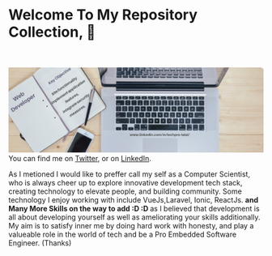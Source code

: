 # Welcome To My Repository Collection, 👋<br><br>
![Talal Jamil](https://raw.githubusercontent.com/TalalRana/TalalRana/main/Web.png)
<br>
You can find me on [Twitter][1], or on [LinkedIn][2].

[1]: https://twitter.com/TalalJamilCh
[2]: https://www.linkedin.com/in/devtalal/

As I metioned I would like to preffer call my self as a Computer Scientist,
who is always cheer up to explore innovative development tech stack, creating technology to elevate people, and building community.
Some technology I enjoy working with include VueJs,Laravel, Ionic, ReactJs. <strong> and Many More Skills on the way to add :D :D </strong>
as I believed that development is all about developing yourself as well as ameliorating your skills additionally.
My aim is to satisfy inner me by doing hard work with honesty, and play a valueable role in the world of tech
and be a Pro Embedded Software Engineer. (Thanks)
